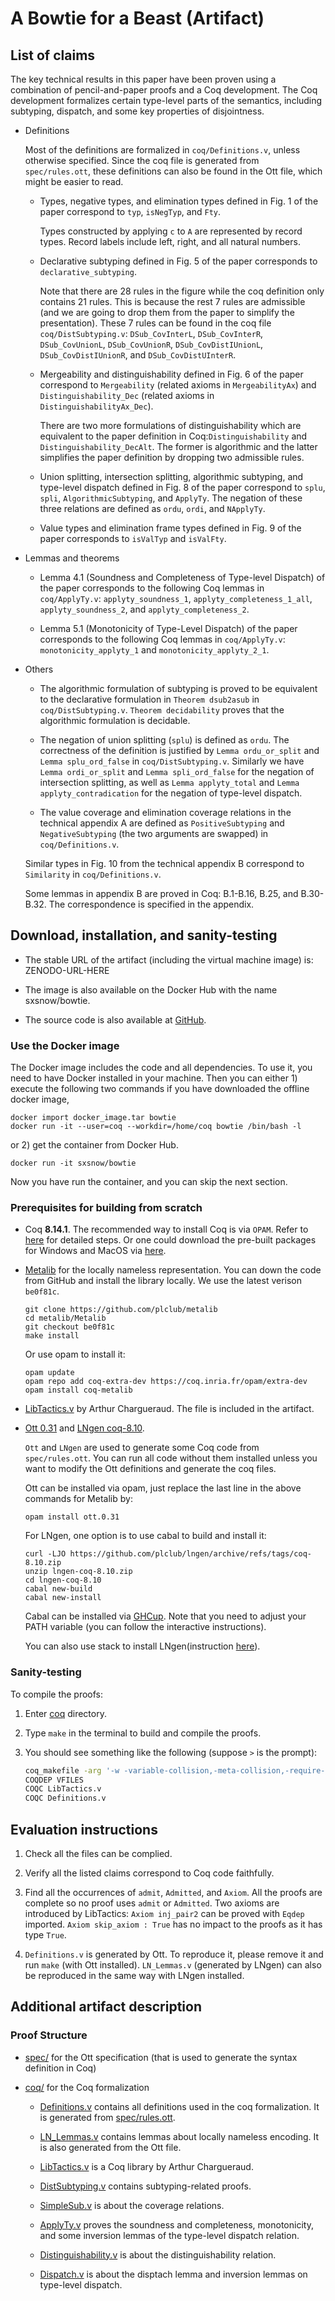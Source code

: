 # A Bowtie for a Beast (Artifact)

## List of claims

The key technical results in this paper have been proven using a
combination of pencil-and-paper proofs and a Coq development. The Coq
development formalizes certain type-level parts of the semantics,
including subtyping, dispatch, and some key properties of disjointness.

- Definitions

    Most of the definitions are formalized in `coq/Definitions.v`, unless
    otherwise specified.
    Since the coq file is generated from `spec/rules.ott`, these definitions can
    also be found in the Ott file, which might be easier to read.

  + Types, negative types, and elimination types defined in Fig. 1 of the paper
    correspond to `typ`, `isNegTyp`, and `Fty`.

    Types constructed by applying `c` to `A` are represented by record types. Record
    labels include left, right, and all natural numbers.

  + Declarative subtyping defined in Fig. 5 of the paper corresponds to
    `declarative_subtyping`.

    Note that there are 28 rules in the figure while the coq definition only
    contains 21 rules. This is because the rest 7 rules are admissible (and we
    are going to drop them from the paper to simplify the presentation).
    These 7 rules can be found in the coq file `coq/DistSubtyping.v`:
    `DSub_CovInterL`, `DSub_CovInterR`, `DSub_CovUnionL`,
    `DSub_CovUnionR`, `DSub_CovDistIUnionL`, `DSub_CovDistIUnionR`, and `DSub_CovDistUInterR`.

  + Mergeability and distinguishability defined in Fig. 6 of the paper
    correspond to `Mergeability` (related axioms in `MergeabilityAx`) and
    `Distinguishability_Dec` (related axioms in `DistinguishabilityAx_Dec`).

    There are two more formulations of distinguishability which are equivalent
    to the paper definition in Coq:`Distinguishability` and
    `Distinguishability_DecAlt`. The former is algorithmic and the latter
    simplifies the paper definition by dropping two admissible rules.

  + Union splitting, intersection splitting, algorithmic subtyping, and type-level
    dispatch defined in Fig. 8 of the paper correspond to `splu`, `spli`,
    `AlgorithmicSubtyping`, and `ApplyTy`.
    The negation of these three relations are defined as `ordu`, `ordi`, and
    `NApplyTy`.

  + Value types and elimination frame types defined in Fig. 9 of the paper
  corresponds to `isValTyp` and `isValFty`.

- Lemmas and theorems

  + Lemma 4.1 (Soundness and Completeness of Type-level Dispatch) of the paper
  corresponds to the following Coq lemmas in `coq/ApplyTy.v`:
  `applyty_soundness_1`, `applyty_completeness_1_all`,
  `applyty_soundness_2`, and `applyty_completeness_2`.

  + Lemma 5.1 (Monotonicity of Type-Level Dispatch) of the paper
  corresponds to the following Coq lemmas in `coq/ApplyTy.v`:
  `monotonicity_applyty_1` and `monotonicity_applyty_2_1`.

- Others

  + The algorithmic formulation of subtyping is proved to be equivalent to
  the declarative formulation in `Theorem dsub2asub` in `coq/DistSubtyping.v`.
  `Theorem decidability` proves that the algorithmic formulation is decidable.

  + The negation of union splitting (`splu`) is defined as `ordu`. The
  correctness of the definition is justified by `Lemma ordu_or_split` and
  `Lemma splu_ord_false` in `coq/DistSubtyping.v`. Similarly we have
  `Lemma ordi_or_split` and `Lemma spli_ord_false` for the negation of
  intersection splitting, as well as `Lemma applyty_total` and
  `Lemma applyty_contradication` for the negation of type-level dispatch.

  + The value coverage and elimination coverage relations in the technical
  appendix A are defined as `PositiveSubtyping` and `NegativeSubtyping`
  (the two arguments are swapped) in `coq/Definitions.v`.

  Similar types in Fig. 10 from the technical appendix B correspond to
  `Similarity`  in `coq/Definitions.v`.

  Some lemmas in appendix B are proved in Coq: B.1-B.16, B.25, and B.30-B.32.
  The correspondence is specified in the appendix.

## Download, installation, and sanity-testing

- The stable URL of the artifact (including the virtual machine image) is: ZENODO-URL-HERE

- The image is also available on the Docker Hub with the name sxsnow/bowtie.

- The source code is also available at [GitHub](https://github.com/XSnow/bowtie_coq).

### Use the Docker image

The Docker image includes the code and all dependencies. To use it, you need to have
Docker installed in your machine. Then you can either 1) execute the following two commands
if you have downloaded the offline docker image,

   ```
   docker import docker_image.tar bowtie
   docker run -it --user=coq --workdir=/home/coq bowtie /bin/bash -l
   ```

or 2) get the container from Docker Hub.

  ```
  docker run -it sxsnow/bowtie
  ```

Now you have run the container, and you can skip the next section.


### Prerequisites for building from scratch

- Coq **8.14.1**. The recommended way to install Coq is via `OPAM`. Refer to
   [here](https://coq.inria.fr/opam/www/using.html) for detailed steps. Or one could
   download the pre-built packages for Windows and MacOS via
   [here](https://github.com/coq/coq/releases/tag/V8.14.1).

- [Metalib](https://github.com/plclub/metalib) for the locally nameless
  representation. You can down the code from GitHub and install the library locally.
  We use the latest verison `be0f81c`.

  ```
  git clone https://github.com/plclub/metalib
  cd metalib/Metalib
  git checkout be0f81c
  make install
  ```

  Or use opam to install it:

  ```
  opam update
  opam repo add coq-extra-dev https://coq.inria.fr/opam/extra-dev
  opam install coq-metalib
  ```

- [LibTactics.v](https://softwarefoundations.cis.upenn.edu/plf-current/LibTactics.html)
  by Arthur Chargueraud. The file is included in the artifact.

- [Ott 0.31](https://github.com/ott-lang/ott/releases/tag/0.31) and
  [LNgen coq-8.10](https://github.com/plclub/lngen/releases/tag/coq-8.10).

  `Ott` and `LNgen` are used to generate some Coq code from `spec/rules.ott`.
   You can run all code without them installed unless you want to modify the
   Ott definitions and generate the coq files.

   Ott can be installed via opam, just replace the last line in the above commands
   for Metalib by:

   ```
   opam install ott.0.31
   ```

   For LNgen, one option is to use cabal to build and install it:

   ```
   curl -LJO https://github.com/plclub/lngen/archive/refs/tags/coq-8.10.zip
   unzip lngen-coq-8.10.zip
   cd lngen-coq-8.10
   cabal new-build
   cabal new-install
   ```

   Cabal can be installed via [GHCup](https://www.haskell.org/ghcup/). Note that
   you need to adjust your PATH variable (you can follow the interactive instructions).

   You can also use stack to install LNgen(instruction [here](https://github.com/plclub/lngen)).


### Sanity-testing

To compile the proofs:

1. Enter [coq](./coq) directory.

2. Type `make` in the terminal to build and compile the proofs.

3. You should see something like the following (suppose `>` is the prompt):

   ```sh
   coq_makefile -arg '-w -variable-collision,-meta-collision,-require-in-module' -f _CoqProject -o CoqSrc.mk
   COQDEP VFILES
   COQC LibTactics.v
   COQC Definitions.v
   ```

## Evaluation instructions

1. Check all the files can be complied.

2. Verify all the listed claims correspond to Coq code faithfully.

3. Find all the occurrences of `admit`, `Admitted`, and `Axiom`. All the proofs
   are complete so no proof uses `admit` or `Admitted`. Two axioms are introduced
   by LibTactics: `Axiom inj_pair2` can be proved with `Eqdep` imported.
   `Axiom skip_axiom : True` has no impact to the proofs as it has
   type `True`.

4. `Definitions.v` is generated by Ott. To reproduce it, please remove it and
    run `make` (with Ott installed).
   `LN_Lemmas.v` (generated by LNgen) can also be reproduced in the same way
    with LNgen installed.


## Additional artifact description

### Proof Structure

- [spec/](./spec) for the Ott specification (that is used to generate the syntax
  definition in Coq)

- [coq/](./coq) for the Coq formalization

  + [Definitions.v](./coq/Definitions.v) contains all definitions used in the coq
    formalization. It is generated from [spec/rules.ott](spec/rules.ott).

  + [LN_Lemmas.v](./coq/LN_Lemmas.v) contains lemmas about locally nameless encoding.
    It is also generated from the Ott file.

  + [LibTactics.v](./coq/LibTactics.v) is a Coq library by Arthur Chargueraud.

  + [DistSubtyping.v](./coq/DistSubtyping.v) contains subtyping-related proofs.

  + [SimpleSub.v](./coq/SimpleSub.v) is about the coverage relations.

  + [ApplyTy.v](./coq/ApplyTy.v) proves the soundness and completeness,
    monotonicity, and some inversion lemmas of the type-level dispatch relation.

  + [Distinguishability.v](./coq./Distinguishability.v) is about the distinguishability
    relation.

  + [Dispatch.v](./coq/Dispatch.v) is about the disptach lemma and inversion lemmas
    on type-level dispatch.
